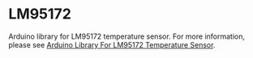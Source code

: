 LM95172
=======

Arduino library for LM95172 temperature sensor. For more information, please see <a href="http://www.kerrywong.com/2013/02/21/arduino-library-for-lm95172-temperature-sensor/">Arduino Library For LM95172 Temperature Sensor</a>.
